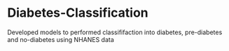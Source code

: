 # Diabetes-Classification
Developed models to performed classififaction into diabetes, pre-diabetes and no-diabetes using NHANES data
